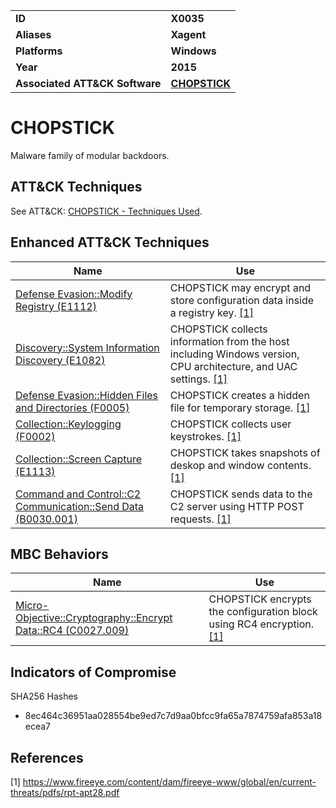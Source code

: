 
<table>
<tr>
<td><b>ID</b></td>
<td><b>X0035</b></td>
</tr>
<tr>
<td><b>Aliases</b></td>
<td><b>Xagent</b></td>
</tr>
<tr>
<td><b>Platforms</b></td>
<td><b>Windows</b></td>
</tr>
<tr>
<td><b>Year</b></td>
<td><b>2015</b></td>
</tr>
<tr>
<td><b>Associated ATT&CK Software</b></td>
<td><b><a href="https://attack.mitre.org/software/S0023/">CHOPSTICK</a></b></td>
</tr>
</table>


# CHOPSTICK

Malware family of modular backdoors.

## ATT&CK Techniques

See ATT&CK: [CHOPSTICK - Techniques Used](https://attack.mitre.org/software/S0023/).

## Enhanced ATT&CK Techniques

|Name|Use|
|---|---|
|[Defense Evasion::Modify Registry (E1112)](../defense-evasion/modify-registry.md)|CHOPSTICK may encrypt and store configuration data inside a registry key. [[1]](#1)|
|[Discovery::System Information Discovery (E1082)](../discovery/system-information-discovery.md)|CHOPSTICK collects information from the host including Windows version, CPU architecture, and UAC settings. [[1]](#1)|
|[Defense Evasion::Hidden Files and Directories (F0005)](../defense-evasion/hidden-files-and-directories.md)|CHOPSTICK creates a hidden file for temporary storage. [[1]](#1)|
|[Collection::Keylogging (F0002)](../collection/keylogging.md)|CHOPSTICK collects user keystrokes. [[1]](#1)|
|[Collection::Screen Capture (E1113)](../collection/screen-capture.md)|CHOPSTICK takes snapshots of deskop and window contents. [[1]](#1)|
|[Command and Control::C2 Communication::Send Data (B0030.001)](../command-and-control/c2-communication.md)|CHOPSTICK sends data to the C2 server using HTTP POST requests. [[1]](#1)|


## MBC Behaviors

|Name|Use|
|---|---|
|[Micro-Objective::Cryptography::Encrypt Data::RC4 (C0027.009)](../micro-behaviors/cryptography/encrypt-data.md)|CHOPSTICK encrypts the configuration block using RC4 encryption. [[1]](#1)|

## Indicators of Compromise

SHA256 Hashes
- 8ec464c36951aa028554be9ed7c7d9aa0bfcc9fa65a7874759afa853a18ecea7


## References

<a name="1">[1]</a> https://www.fireeye.com/content/dam/fireeye-www/global/en/current-threats/pdfs/rpt-apt28.pdf